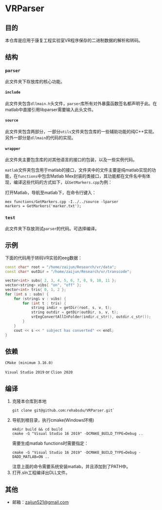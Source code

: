 # VRParser
## 目的
本仓库是应用于康复工程实验室VR程序保存的二进制数据的解析和转码。
## 结构
### `parser`
此文件夹下存放库的核心功能。
#### `include`
此文件夹包含`dllmain.h`头文件，`parser`库所有对外暴露函数签名都声明于此。在matlab中直接引用libparser需要输入此头文件。
#### `source`
此文件夹包含两部分，一部分`utils`文件夹包含库的一些辅助功能的纯C++实现。另外一部分是`dllmain`的代码的实现。
#### `wrapper`
此文件夹主要包含库的对其他语言的接口的包装，以及一些实例代码。

`matlab`文件夹包含用于matlab的接口，文件夹中的文件主要是纯matlab实现的功能，在`functions`中包含Matlab Mex封装的类接口，其功能都在文件名中有体现，编译这些代码的方式如下，以`GetMarkers.cpp`为例：

打开Matlab，导航至matlab下，在命令行键入：
```shell
mex functions/GetMarkers.cpp -I../../source -lparser
markers = GetMarkers('marker.txt');
```

### `test`
此文件夹下存放测试`parser`的代码。可选择编译。

## 示例
下面的代码用于转码VR实验的eeg数据：

```c++
const char* root = "/home/zaijun/Research/vr/data";
const char* outDir = "/home/zaijun/Research/vr/transcode";

vector<int> subs{ 2, 3, 4, 5, 6, 7, 8, 9, 10, 11 };
vector<string> vibs{ "on", "off" };
vector<int> tris{ 0, 1, 2 };
for (int s : subs) {
    for (string& v : vibs) {
        for (int t : tris) {
            string indir = getDir(root, s, v, t);
            string outdir = getDir(outDir, s, v, t);
            vrEegConvertAllInFolder(indir.c_str(), outdir.c_str());
        }
    }
    cout << s << " subject has converted" << endl;
}
```
## 依赖
`CMake (minimum 3.16.0)`

`Visual Studio 2019`
or
`Clion 2020`

## 编译

1. 克隆本仓库到本地
   ```
   git clone git@github.com:rehabsdu/VRParser.git`
   ```
2. 导航到根目录，执行cmake(Windows环境)
    ```shell
    mkdir build && cd build
    cmake -G "Visual Studio 16 2019" -DCMAKE_BUILD_TYPE=Debug ..
    ```
   需要生成matlab functions时需要指定：
   ```shell
   cmake -G "Visual Studio 16 2019" -DCMAKE_BUILD_TYPE=Debug -DADD_MATLAB=ON ..
   ```
   注意上面的命令需要系统安装matlab，并且添加到了PATH中。
3. 打开.sln工程编译出DLL文件。

## 其他
* 邮箱：zaijun521@gmail.com
